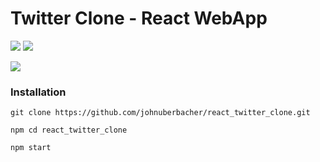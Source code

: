 # Twitter Clone - React WebApp
![](https://img.shields.io/badge/react-%2320232a.svg?style=for-the-badge&logo=react&logoColor=%2361DAFB) ![](https://img.shields.io/badge/bootstrap-%23563D7C.svg?style=for-the-badge&logo=bootstrap&logoColor=white)

<img src="#">

### Installation

```
git clone https://github.com/johnuberbacher/react_twitter_clone.git

npm cd react_twitter_clone

npm start
```
